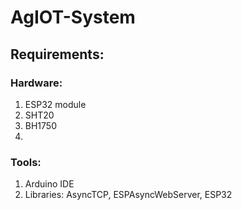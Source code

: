 # AgIOT-System

## Requirements:
### Hardware:
1. ESP32 module
2. SHT20
3. BH1750
4. 
### Tools:
1. Arduino IDE
2. Libraries: AsyncTCP, ESPAsyncWebServer, ESP32
